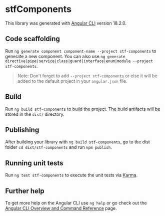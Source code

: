 # stfComponents

This library was generated with [Angular CLI](https://github.com/angular/angular-cli) version 18.2.0.

## Code scaffolding

Run `ng generate component component-name --project stf-components` to generate a new component. You can also use `ng generate directive|pipe|service|class|guard|interface|enum|module --project stf-components`.
> Note: Don't forget to add `--project stf-components` or else it will be added to the default project in your `angular.json` file. 

## Build

Run `ng build stf-components` to build the project. The build artifacts will be stored in the `dist/` directory.

## Publishing

After building your library with `ng build stf-components`, go to the dist folder `cd dist/stf-components` and run `npm publish`.

## Running unit tests

Run `ng test stf-components` to execute the unit tests via [Karma](https://karma-runner.github.io).

## Further help

To get more help on the Angular CLI use `ng help` or go check out the [Angular CLI Overview and Command Reference](https://angular.dev/tools/cli) page.

<!-- ng new mi-libreria --create-application=false -->

<!-- ng generate library stf-components -->

<!-- ng generate component stf-button --project=stf-components -->

<!-- ng build stf-components -->


<!-- Desde la carpeta dist/mi-libreria, genera el paquete ->

<!- npm pack -->